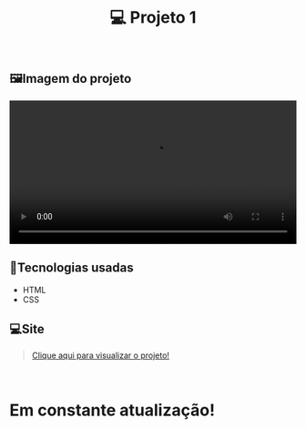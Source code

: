 <h1 align="center"> 💻 Projeto 1 </h1>
<br>

## 🖼️Imagem do projeto

<p align="center">
  <video alt="Preview_Projeto-1" src="Preview_Projeto-1.jpeg" width="100%">
</p>

## 🔧Tecnologias usadas

- HTML
- CSS

## 💻Site

> [Clique aqui para visualizar o projeto!](x)
<br>
<h1> Em constante atualização! </h1>

